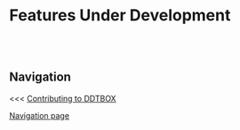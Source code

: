 # Features Under Development


















<br/><br/>

## Navigation

<<< [Contributing to DDTBOX]()

[Navigation page](https://github.com/DDTBOX/tutorials/blob/master/Navigation.md)